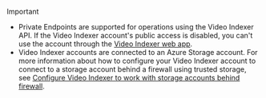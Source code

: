 
> [!IMPORTANT]
> - Private Endpoints are supported for operations using the Video Indexer API. If the Video Indexer account's public access is disabled, you can't use the account through the [Video Indexer web app](https://www.videoindexer.ai/).
> - Video Indexer accounts are connected to an Azure Storage account. For more information about how to configure your Video Indexer account to connect to a storage account behind a firewall using trusted storage, see [Configure Video Indexer to work with storage accounts behind firewall](../storage-behind-firewall.md).